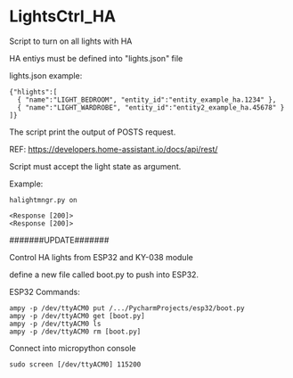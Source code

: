 # LightsCtrl_HA
Script to turn on all lights with HA

HA entiys must be defined into "lights.json" file

lights.json example:

```
{"hlights":[
  { "name":"LIGHT_BEDROOM", "entity_id":"entity_example_ha.1234" },
  { "name":"LIGHT_WARDROBE", "entity_id":"entity2_example_ha.45678" }
]}

```
The script print the output of POSTS request.

REF:
https://developers.home-assistant.io/docs/api/rest/

Script must accept the light state as argument.

Example:

```
halightmngr.py on

<Response [200]>
<Response [200]>
```

#######UPDATE#######

Control HA lights from ESP32 and KY-038 module

define a new file called boot.py to push into ESP32.

ESP32 Commands:
```
ampy -p /dev/ttyACM0 put /.../PycharmProjects/esp32/boot.py
ampy -p /dev/ttyACM0 get [boot.py]
ampy -p /dev/ttyACM0 ls
ampy -p /dev/ttyACM0 rm [boot.py]
```

Connect into micropython console

```
sudo screen [/dev/ttyACM0] 115200
```
